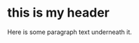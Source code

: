 <head>
  <link rel="stylesheet" href="main.css">
</head>

# this is my header
Here is some paragraph text underneath it. 
